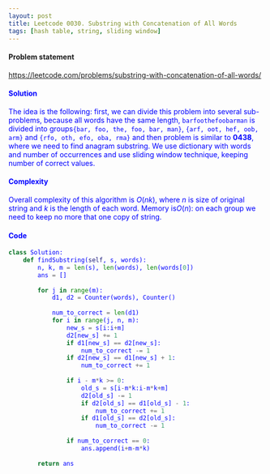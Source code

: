 ```yaml
---
layout: post
title: Leetcode 0030. Substring with Concatenation of All Words
tags: [hash table, string, sliding window]
---
```


#### Problem statement

<a href="https://leetcode.com/problems/substring-with-concatenation-of-all-words/"> <font color = blue>https://leetcode.com/problems/substring-with-concatenation-of-all-words/

#### Solution
The idea is the following: first, we can divide this problem into several sub-problems, because all words have the same length, `barfoothefoobarman` is divided into groups`{bar, foo, the, foo, bar, man}`, `{arf, oot, hef, oob, arm}` and `{rfo, oth, efo, oba, rma}` and then problem is similar to **0438**, where we need to find anagram substring. We use dictionary with words and number of occurrences and use sliding window technique, keeping number of correct values.

#### Complexity
Overall complexity of this algorithm is $O(nk)$, where $n$ is size of original string and $k$ is the length of each word. Memory is$O(n)$: on each group we need to keep no more that one copy of string.

#### Code
```python
class Solution:
    def findSubstring(self, s, words):
        n, k, m = len(s), len(words), len(words[0])
        ans = []
        
        for j in range(m):
            d1, d2 = Counter(words), Counter()
            
            num_to_correct = len(d1)     
            for i in range(j, n, m):
                new_s = s[i:i+m]
                d2[new_s] += 1
                if d1[new_s] == d2[new_s]:
                    num_to_correct -= 1
                if d2[new_s] == d1[new_s] + 1:
                    num_to_correct += 1
                    
                if i - m*k >= 0:
                    old_s = s[i-m*k:i-m*k+m]
                    d2[old_s] -= 1
                    if d2[old_s] == d1[old_s] - 1:
                        num_to_correct += 1
                    if d1[old_s] == d2[old_s]:
                        num_to_correct -= 1
                        
                if num_to_correct == 0:
                    ans.append(i+m-m*k)
                    
        return ans
```
